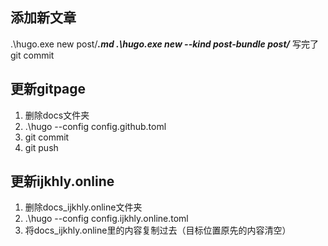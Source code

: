 ## 添加新文章
.\hugo.exe new post/***.md
.\hugo.exe new --kind post-bundle post/***
写完了git commit

## 更新gitpage
1. 删除docs文件夹
2. .\hugo --config config.github.toml
3. git commit
4. git push

## 更新ijkhly.online
1. 删除docs_ijkhly.online文件夹
2. .\hugo --config config.ijkhly.online.toml
3. 将docs_ijkhly.online里的内容复制过去（目标位置原先的内容清空）